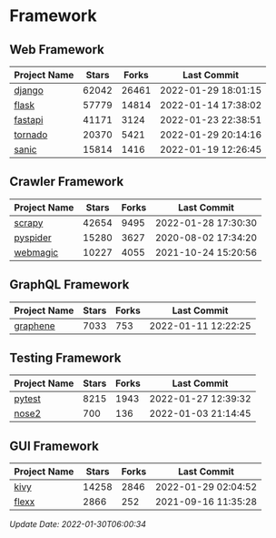 # Framework

## Web Framework
| Project Name | Stars | Forks | Last Commit |
| ------------ | ----- | ----- | ----------- |
| [django](https://github.com/django/django) | 62042 | 26461 | 2022-01-29 18:01:15 |
| [flask](https://github.com/pallets/flask) | 57779 | 14814 | 2022-01-14 17:38:02 |
| [fastapi](https://github.com/tiangolo/fastapi) | 41171 | 3124 | 2022-01-23 22:38:51 |
| [tornado](https://github.com/tornadoweb/tornado) | 20370 | 5421 | 2022-01-29 20:14:16 |
| [sanic](https://github.com/sanic-org/sanic) | 15814 | 1416 | 2022-01-19 12:26:45 |

## Crawler Framework
| Project Name | Stars | Forks | Last Commit |
| ------------ | ----- | ----- | ----------- |
| [scrapy](https://github.com/scrapy/scrapy) | 42654 | 9495 | 2022-01-28 17:30:30 |
| [pyspider](https://github.com/binux/pyspider) | 15280 | 3627 | 2020-08-02 17:34:20 |
| [webmagic](https://github.com/code4craft/webmagic) | 10227 | 4055 | 2021-10-24 15:20:56 |

## GraphQL Framework
| Project Name | Stars | Forks | Last Commit |
| ------------ | ----- | ----- | ----------- |
| [graphene](https://github.com/graphql-python/graphene) | 7033 | 753 | 2022-01-11 12:22:25 |

## Testing Framework
| Project Name | Stars | Forks | Last Commit |
| ------------ | ----- | ----- | ----------- |
| [pytest](https://github.com/pytest-dev/pytest) | 8215 | 1943 | 2022-01-27 12:39:32 |
| [nose2](https://github.com/nose-devs/nose2) | 700 | 136 | 2022-01-03 21:14:45 |

## GUI Framework
| Project Name | Stars | Forks | Last Commit |
| ------------ | ----- | ----- | ----------- |
| [kivy](https://github.com/kivy/kivy) | 14258 | 2846 | 2022-01-29 02:04:52 |
| [flexx](https://github.com/flexxui/flexx) | 2866 | 252 | 2021-09-16 11:35:28 |

*Update Date: 2022-01-30T06:00:34*